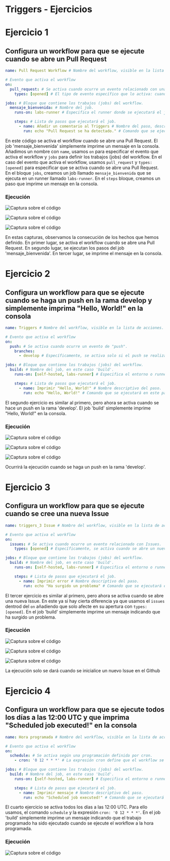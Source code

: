 # Triggers - Ejercicios


# Ejercicio 1
## Configura un workflow para que se ejecute cuando se abre un Pull Request

```yml
name: Pull Request Workflow # Nombre del workflow, visible en la lista de acciones.

# Evento que activa el workflow
on:
  pull_request: # Se activa cuando ocurre un evento relacionado con una Pull Request.
    types: [opened] # El tipo de evento específico que lo activa: cuando se abre una Pull Request.

jobs: # Bloque que contiene los trabajos (jobs) del workflow.
  mensaje_bienvenida: # Nombre del job.
    runs-on: labs-runner # Especifica el runner donde se ejecutará el job. Aquí se usa un runner llamado 'labs-runner'.

    steps: # Lista de pasos que ejecutará el job.
      - name: Añadir un comentario al Triggers # Nombre del paso, descriptivo para identificarlo.
        run: echo "Pull Request se ha detectado." # Comando que se ejecutará en este paso. En este caso, imprime un mensaje en la consola.
```

En este código se activa el workflow cuando se abre una Pull Request. El job 'mensaje_bienvenida' simplemente imprime un mensaje en la consola. Añadimos un nombre con `name`, usamos `on` para especificar el evento que activa el workflow y `jobs` para definir los trabajos (jobs) del workflow. En el caso del evento que activa el workflow, usamos `pull_request` y `types: [opened]` para especificar que se activa cuando se abre una Pull Request. En el bloque `jobs`, creamos un job llamado `mensaje_bienvenida` que se ejecuta en un runner llamado `labs-runner`. En el `steps` bloque, creamos un paso que imprime un mensaje en la consola.

### Ejecución

![Captura sobre el código](../../datos/triggers/ejercicio%201/ejercicio%201%20parte%201.png)

![Captura sobre el código](../../datos/triggers/ejercicio%201/ejercicio%201%20parte%202.png)

![Captura sobre el código](../../datos/triggers/ejercicio%201/ejercicio%201%20parte%203.png)

En estas capturas, observamos la consecución de los hechos que hemos definido. En primer lugar, se activa el workflow cuando se abre una Pull Request. En segundo lugar, se ejecutan los pasos del job 'mensaje_bienvenida'. En tercer lugar, se imprime el mensaje en la consola. 

# Ejercicio 2
## Configura un workflow para que se ejecute cuando se haga un push en la rama develop y simplemente imprima "Hello, World!" en la consola

```yml
name: Triggers # Nombre del workflow, visible en la lista de acciones.

# Evento que activa el workflow
on: 
  push: # Se activa cuando ocurre un evento de "push".
    branches: 
      - develop # Específicamente, se activa solo si el push se realiza en la rama 'develop'.

jobs: # Bloque que contiene los trabajos (jobs) del workflow.
  build: # Nombre del job, en este caso 'build'.
    runs-on: [self-hosted, labs-runner] # Especifica el entorno o runner donde se ejecutará el trabajo. Usa un runner self-hosted llamado 'labs-runner'.

    steps: # Lista de pasos que ejecutará el job.
      - name: Imprimir "Hello, World!" # Nombre descriptivo del paso.
        run: echo "Hello, World!" # Comando que se ejecutará en este paso. En este caso, imprime "Hello, World!" en la consola.
```

El segundo ejercicio es similar al primero, pero ahora se activa cuando se hace un push en la rama 'develop'. El job 'build' simplemente imprime "Hello, World!" en la consola.

### Ejecución

![Captura sobre el código](../../datos/triggers/ejercicio%202/triggers%202%20parte%201.png)

![Captura sobre el código](../../datos/triggers/ejercicio%202/triggers%202%20parte%202.png)

![Captura sobre el código](../../datos/triggers/ejercicio%202/triggers%202%20parte%203.png)

Ocurrirá la ejecución cuando se haga un push en la rama 'develop'.


# Ejercicio 3
## Configura un workflow para que se ejecute cuando se cree una nueva Issue

```yml
name: triggers_3 Issue # Nombre del workflow, visible en la lista de acciones.

# Evento que activa el workflow
on:
  issues: # Se activa cuando ocurre un evento relacionado con Issues.
    types: [opened] # Específicamente, se activa cuando se abre un nuevo Issue.

jobs: # Bloque que contiene los trabajos (jobs) del workflow.
  build: # Nombre del job, en este caso 'build'.
    runs-on: [self-hosted, labs-runner] # Especifica el entorno o runner donde se ejecutará el trabajo. Usa un runner self-hosted llamado 'labs-runner'.

    steps: # Lista de pasos que ejecutará el job.
      - name: Imprimir error # Nombre descriptivo del paso.
        run: echo "Ha surgido un problema" # Comando que se ejecutará en este paso. En este caso, imprime un mensaje indicando que ha surgido un problema.
```

El tercer ejercicio es similar al primero, pero ahora se activa cuando se abre una nueva Issue. En este ya si hay cierta diferencia ya que usamos el `issues` dentrod del `on` añadiendo que solo afecte en su apertura con `types: [opened]`. En el job 'build' simplemente imprime un mensaje indicando que ha surgido un problema.

### Ejecución


![Captura sobre el código](../../datos/triggers/ejercicio%203/triggers%203%20parte%202.png)

![Captura sobre el código](../../datos/triggers/ejercicio%203/triggers%203%20parte%203.png)

![Captura sobre el código](../../datos/triggers/ejercicio%203/triggers%203%20parte%204.png)

La ejecución solo se dará cuando se inicialice un nuevo Issue en el Github

# Ejercicio 4
## Configura un workflow para que se ejecute todos los días a las 12:00 UTC y que imprima "Scheduled job executed!" en la consola

```yml
name: Hora programada # Nombre del workflow, visible en la lista de acciones.

# Evento que activa el workflow
on:
  schedule: # Se activa según una programación definida por cron.
    - cron: '0 12 * * *' # La expresión cron define que el workflow se ejecutará todos los días a las 12:00 PM (hora UTC).

jobs: # Bloque que contiene los trabajos (jobs) del workflow.
  build: # Nombre del job, en este caso 'build'.
    runs-on: [self-hosted, labs-runner] # Especifica el entorno o runner donde se ejecutará el trabajo. Usa un runner self-hosted llamado 'labs-runner'.

    steps: # Lista de pasos que ejecutará el job.
      - name: Imprimir mensaje # Nombre descriptivo del paso.
        run: echo "Scheduled job executed!" # Comando que se ejecutará en este paso. En este caso, imprime un mensaje indicando que el trabajo programado ha sido ejecutado.
```

El cuarto ejercicio se activa todos los días a las 12:00 UTC.  Para ello usamos, el comando `schedule` y la expresión `cron: '0 12 * * *'`. En el job 'build' simplemente imprime un mensaje indicando que el trabajo programado ha sido ejecutado cuando se ejecute el workflow a la hora programada.

### Ejecución

![Captura sobre el código](../../datos/triggers/ejercicio%204/triggers%204%20parte%203.png)


